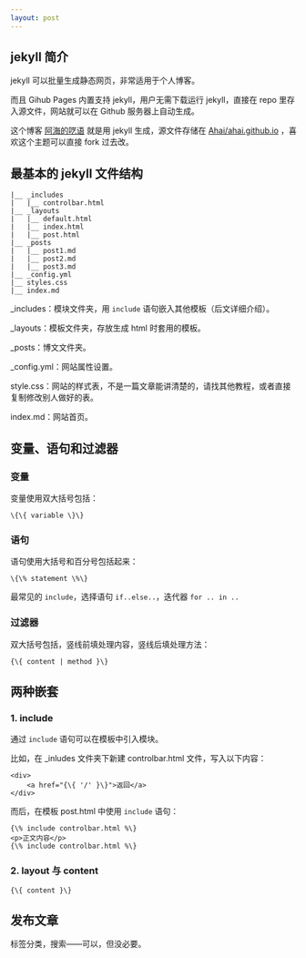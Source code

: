 ```yaml
---
layout: post
---
```

## jekyll 简介

jekyll 可以批量生成静态网页，非常适用于个人博客。

而且 Gihub Pages 内置支持 jekyll，用户无需下载运行 jekyll，直接在 repo 里存入源文件，网站就可以在 Github 服务器上自动生成。

这个博客 [阿海的呓语](https://ahai-8.github.io/) 就是用 jekyll 生成，源文件存储在 [Ahai/ahai.github.io](https://github.com/Ahai-8/ahai-8.github.io) ，喜欢这个主题可以直接 fork 过去改。

## 最基本的 jekyll 文件结构

```
|__ _includes
|   |__ controlbar.html
|__ _layouts
|   |__ default.html
|   |__ index.html
|   |__ post.html
|__ _posts
|   |__ post1.md
|   |__ post2.md
|   |__ post3.md
|__ _config.yml
|__ styles.css
|__ index.md
```

_includes：模块文件夹，用 `include` 语句嵌入其他模板（后文详细介绍）。

_layouts：模板文件夹，存放生成 html 时套用的模板。

_posts：博文文件夹。

_config.yml：网站属性设置。

style.css：网站的样式表，不是一篇文章能讲清楚的，请找其他教程，或者直接复制修改别人做好的表。

index.md：网站首页。

## 变量、语句和过滤器

### 变量

变量使用双大括号包括：

```
\{\{ variable \}\}
```

### 语句

语句使用大括号和百分号包括起来：

```
\{\% statement \%\}
```

最常见的 `include`，选择语句 `if..else..`，迭代器 `for .. in ..`

### 过滤器

双大括号包括，竖线前填处理内容，竖线后填处理方法：

```
{\{ content | method }\}
```

## 两种嵌套

### 1. include

通过 `include` 语句可以在模板中引入模块。

比如，在 _inludes 文件夹下新建 controlbar.html 文件，写入以下内容：

```
<div>
    <a href="{\{ '/' }\}">返回</a>
</div>
```

而后，在模板 post.html 中使用 `include` 语句：

```
{\% include controlbar.html %\}
<p>正文内容</p>
{\% include controlbar.html %\}
```

### 2. layout 与 content

```
{\{ content }\}
```


## 发布文章

标签分类，搜索——可以，但没必要。
